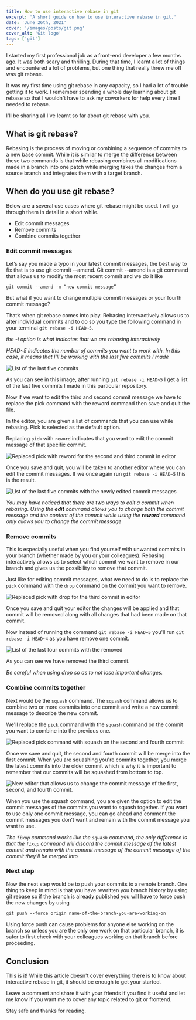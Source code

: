 ```yaml
---
title: How to use interactive rebase in git
excerpt: 'A short guide on how to use interactive rebase in git.'
date: 'June 26th, 2021'
cover: '/images/posts/git.png'
cover_alt: 'Git logo'
tags: ['git']
---
```


I started my first professional job as a front-end developer a few months ago. It was both scary and thrilling. During that time, I learnt a lot of things and encountered a lot of problems, but one thing that really threw me off was git rebase.

It was my first time using git rebase in any capacity, so I had a lot of trouble getting it to work. I remember spending a whole day learning about git rebase so that I wouldn't have to ask my coworkers for help every time I needed to rebase.

I'll be sharing all I've learnt so far about git rebase with you.

## What is git rebase?

Rebasing is the process of moving or combining a sequence of commits to a new base commit. While it is similar to merge the difference between these two commands is that while rebasing combines all modifications made in a branch into one patch while merging takes the changes from a source branch and integrates them with a target branch.

## When do you use git rebase?

Below are a several use cases where git rebase might be used. I will go through them in detail in a short while.

- Edit commit messages
- Remove commits
- Combine commits together

### Edit commit messages

Let’s say you made a typo in your latest commit messages, the best way to fix that is to use git commit --amend. Git commit --amend is a git command that allows us to modify the most recent commit and we do it like

```git
git commit --amend -m “new commit message”
```

But what if you want to change multiple commit messages or your fourth commit message?

That’s when git rebase comes into play. Rebasing intervactively allows us to alter individual commits and to do so you type the following command in your terminal `git rebase -i HEAD~5`.

_the -i option is what indicates that we are rebasing interactively_

_HEAD~5 indicates the number of commits you want to work with. In this case, it means that I'll be working with the last five commits I made_

![List of the last five commits](https://dev-to-uploads.s3.amazonaws.com/uploads/articles/g7n1d8d7jf72oa5e3ezh.png)

As you can see in this image, after running `git rebase -i HEAD~5` I get a list of the last five commits I made in this particular repository.

Now if we want to edit the third and second commit message we have to replace the pick command with the reword command then save and quit the file.

In the editor, you are given a list of commands that you can use while rebasing. Pick is selected as the default option.

Replacing `pick` with `reword` indicates that you want to edit the commit message of that specific commit.

![Replaced pick with reword for the second and third commit in editor](https://dev-to-uploads.s3.amazonaws.com/uploads/articles/uodkxj3o58tbbh9i4yc6.png)

Once you save and quit, you will be taken to another editor where you can edit the commit messages. If we once again run `git rebase -i HEAD~5` this is the result.

![List of the last five commits with the newly edited commit messages](https://dev-to-uploads.s3.amazonaws.com/uploads/articles/barzgyti3o3d26etrs82.png)

_You may have noticed that there are two ways to edit a commit when rebasing. Using the **edit** command allows you to change both the commit message and the content of the commit while using the **reword** command only allows you to change the commit message_

### Remove commits

This is especially useful when you find yourself with unwanted commits in your branch (whether made by you or your colleagues). Rebasing interactively allows us to select which commit we want to remove in our branch and gives us the possibility to remove that commit.

Just like for editing commit messages, what we need to do is to replace the `pick` command with the `drop` command on the commit you want to remove.

![Replaced pick with drop for the third commit in editor](https://dev-to-uploads.s3.amazonaws.com/uploads/articles/f8waaarm6pjylbsie5rt.png)

Once you save and quit your editor the changes will be applied and that commit will be removed along with all changes that had been made on that commit.

Now instead of running the command `git rebase -i HEAD~5` you'll run `git rebase -i HEAD~4` as you have remove one commit.

![List of the last four commits with the removed](https://dev-to-uploads.s3.amazonaws.com/uploads/articles/q0iqelfp0aps1a4s3n58.png)

As you can see we have removed the third commit.

_Be careful when using drop so as to not lose important changes._

### Combine commits together

Next would be the `squash` command. The `squash` command allows us to combine two or more commits into one commit and write a new commit message to describe the new commit.

We'll replace the `pick` command with the `squash` command on the commit you want to combine into the previous one.

![Replaced pick command with squash on the second and fourth commit](https://dev-to-uploads.s3.amazonaws.com/uploads/articles/n6w6jhe09u19n66cxix3.png)

Once we save and quit, the second and fourth commit will be merge into the first commit. When you are squashing you're commits together, you merge the latest commits into the older commit which is why it is important to remember that our commits will be squashed from bottom to top.

![New editor that allows us to change the commit message of the first, second, and fourth commit.](https://dev-to-uploads.s3.amazonaws.com/uploads/articles/cy4g8mbdjkz7pu7zisex.png)

When you use the squash command, you are given the option to edit the commit messages of the commits you want to squash together. If you want to use only one commit message, you can go ahead and comment the commit messages you don't want and remain with the commit message you want to use.

_The `fixup` command works like the `squash` command, the only difference is that the `fixup` command will discard the commit message of the latest commit and remain with the commit message of the commit message of the commit they'll be merged into_

### Next step

Now the next step would be to push your commits to a remote branch. One thing to keep in mind is that you have rewritten you branch history by using git rebase so if the branch is already published you will have to force push the new changes by using

```git
git push --force origin name-of-the-branch-you-are-working-on
```

Using force push can cause problems for anyone else working on the branch so unless you are the only one work on that particular branch, it is safer to first check with your colleagues working on that branch before proceeding.

## Conclusion

This is it! While this article doesn't cover everything there is to know about interactive rebase in git, it should be enough to get your started.

Leave a comment and share it with your friends if you find it useful and let me know if you want me to cover any topic related to git or frontend.

Stay safe and thanks for reading.
